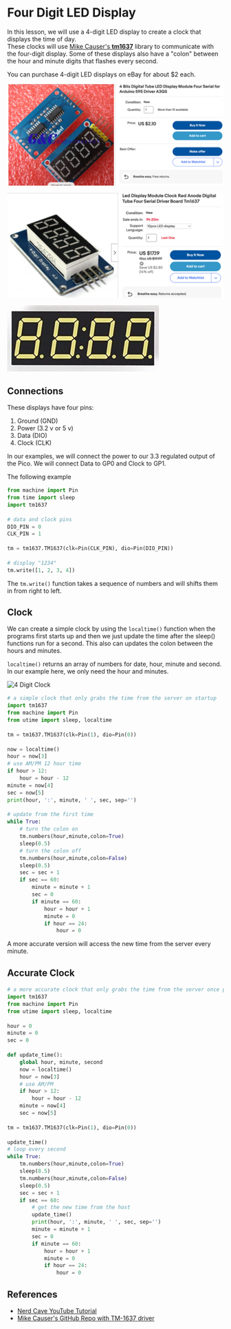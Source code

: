 # Four Digit LED Display

In this lesson, we will use a 4-digit LED display to create a clock that displays the time of day.  
These clocks will use [Mike Causer's **tm1637**](https://github.com/mcauser/micropython-tm1637) library to communicate
with the four-digit display.  Some of these displays also have a "colon"
between the hour and minute digits that flashes every second.

You can purchase 4-digit LED displays on eBay for about $2 each.

![](../../img/4-digit-led-display.png)

![](../../img/4-digit-led-display-clock.png)

![](../../img/4-digit-7-segment-colon.png)

## Connections

These displays have four pins:

1. Ground (GND)
2. Power (3.2 v or 5 v)
3. Data (DIO)
4. Clock (CLK)

In our examples, we will connect the power to our 3.3 regulated output
of the Pico.  We will connect Data to GP0 and Clock to GP1.

The following example 
```py
from machine import Pin
from time import sleep
import tm1637

# data and clock pins
DIO_PIN = 0
CLK_PIN = 1

tm = tm1637.TM1637(clk=Pin(CLK_PIN), dio=Pin(DIO_PIN))

# display "1234"
tm.write([1, 2, 3, 4])
```

The ```tm.write()``` function takes a sequence of numbers and will shifts them in from right to left.  

## Clock

We can create a simple clock by using the ```localtime()``` function when the
programs first starts up and then we just update the time after the sleep() functions run for a second. 
This also can updates the colon between the hours
and minutes.

```localtime()``` returns an array of numbers for date, hour, minute and second.  In our example here, we only need the hour and minutes.

![4 Digit Clock](../../img/4-digit-clock.png)

```py
# a simple clock that only grabs the time from the server on startup
import tm1637
from machine import Pin
from utime import sleep, localtime

tm = tm1637.TM1637(clk=Pin(1), dio=Pin(0))

now = localtime()
hour = now[3]
# use AM/PM 12 hour time
if hour > 12:
    hour = hour - 12
minute = now[4]
sec = now[5]
print(hour, ':', minute, ' ', sec, sep='')

# update from the first time
while True:
    # turn the colon on
    tm.numbers(hour,minute,colon=True)
    sleep(0.5)
    # turn the colon off
    tm.numbers(hour,minute,colon=False)
    sleep(0.5)
    sec = sec + 1
    if sec == 60:
        minute = minute + 1
        sec = 0
        if minute == 60:
            hour = hour + 1
            minute = 0
            if hour == 24:
                hour = 0
```

A more accurate version will access the new time from the server every minute.

## Accurate Clock
```py
# a more accurate clock that only grabs the time from the server once per minute
import tm1637
from machine import Pin
from utime import sleep, localtime

hour = 0
minute = 0
sec = 0

def update_time():
    global hour, minute, second
    now = localtime()
    hour = now[3]
    # use AM/PM
    if hour > 12:
        hour = hour - 12
    minute = now[4]
    sec = now[5]

tm = tm1637.TM1637(clk=Pin(1), dio=Pin(0))

update_time()
# loop every second
while True:
    tm.numbers(hour,minute,colon=True)
    sleep(0.5)
    tm.numbers(hour,minute,colon=False)
    sleep(0.5)
    sec = sec + 1
    if sec == 60:
        # get the new time from the host
        update_time()
        print(hour, ':', minute, ' ', sec, sep='')
        minute = minute + 1
        sec = 0
        if minute == 60:
            hour = hour + 1
            minute = 0
            if hour == 24:
                hour = 0
```

## References

* [Nerd Cave YouTube Tutorial](https://www.youtube.com/watch?v=D68XtvZlk00)
* [Mike Causer's GitHub Repo with TM-1637 driver](https://github.com/mcauser/micropython-tm1637)